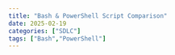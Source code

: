 ```yaml
---
title: "Bash & PowerShell Script Comparison"
date: 2025-02-19
categories: ["SDLC"]
tags: ["Bash","PowerShell"]
---
```



